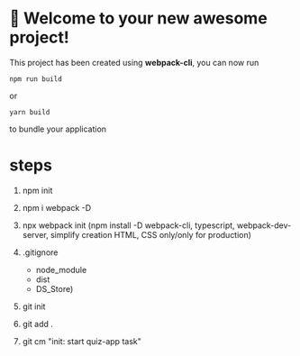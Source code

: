 # 🚀 Welcome to your new awesome project!

This project has been created using **webpack-cli**, you can now run

```
npm run build
```

or

```
yarn build
```

to bundle your application

# steps

1. npm init
2. npm i webpack -D
3. npx webpack init (npm install -D webpack-cli, typescript, webpack-dev-server, simplify creation HTML, CSS only/only for production)

4. .gitignore

   - node_module
   - dist
   - DS_Store)

5. git init
6. git add .
7. git cm "init: start quiz-app task"

<!-- git remote add origin git@github.com:viktishchenko/artquiz.git
/ngit psh-->
